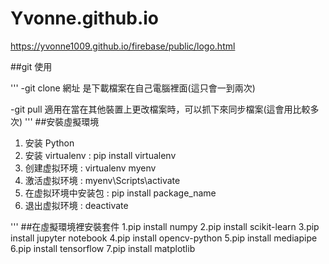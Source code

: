 # Yvonne.github.io
https://yvonne1009.github.io/firebase/public/logo.html

##git 使用

'''
-git clone 網址 是下載檔案在自己電腦裡面(這只會一到兩次)

-git pull 適用在當在其他裝置上更改檔案時，可以抓下來同步檔案(這會用比較多次)
'''
##安裝虛擬環境
1. 安装 Python
2. 安装 virtualenv : pip install virtualenv
3. 创建虚拟环境 : virtualenv myenv
4. 激活虚拟环境 : myenv\Scripts\activate
5. 在虚拟环境中安装包 : pip install package_name
6. 退出虚拟环境 : deactivate

'''
##在虛擬環境裡安裝套件
1.pip install numpy
2.pip install scikit-learn
3.pip install jupyter notebook
4.pip install opencv-python
5.pip install mediapipe
6.pip install tensorflow
7.pip install matplotlib
